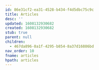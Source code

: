 ```yaml
---
id: 86e31cf2-ea31-4528-b434-f4d5dbc75c9c
title: Articles
desc: ''
updated: 1608132930682
created: 1608132930682
stub: true
parent: null
children:
  - 467da896-8a1f-4295-b854-8a37d16886bd
nav_order: 10
fname: articles
hpath: articles
---
```



